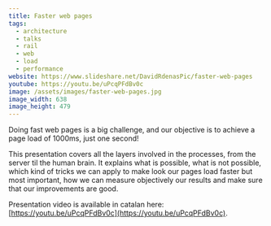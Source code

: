 ```yaml
---
title: Faster web pages
tags:
  - architecture
  - talks
  - rail
  - web
  - load
  - performance
website: https://www.slideshare.net/DavidRdenasPic/faster-web-pages
youtube: https://youtu.be/uPcqPFdBv0c
image: /assets/images/faster-web-pages.jpg
image_width: 638
image_height: 479
---
```

Doing fast web pages is a big challenge, and our objective is to achieve a page load of 1000ms, just one second!

This presentation covers all the layers involved in the processes, from the server til the human brain. 
It explains what is possible, what is not possible, 
which kind of tricks we can apply to make look our pages load faster 
but most important, 
how we can measure objectively our results and make sure that our improvements are good.

Presentation video is available in catalan here: [https://youtu.be/uPcqPFdBv0c](https://youtu.be/uPcqPFdBv0c).
